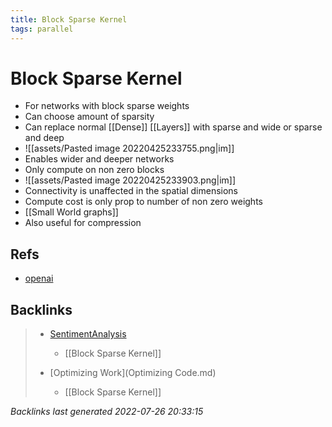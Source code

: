 ```yaml
---
title: Block Sparse Kernel
tags: parallel
---
```


# Block Sparse Kernel
- For networks with block sparse weights
- Can choose amount of sparsity
- Can replace normal [[Dense]] [[Layers]] with sparse and wide or sparse and deep
- ![[assets/Pasted image 20220425233755.png|im]]
- Enables wider and deeper networks
- Only compute on non zero blocks
- ![[assets/Pasted image 20220425233903.png|im]]
- Connectivity is unaffected in the spatial dimensions
- Compute cost is only prop to number of non zero weights
- [[Small World graphs]]
- Also useful for compression

## Refs
- [openai](https://openai.com/blog/block-sparse-gpu-kernels/)


































































































## Backlinks

> - [SentimentAnalysis](SentimentAnalysis.md)
>   - [[Block Sparse Kernel]]
>    
> - [Optimizing Work](Optimizing Code.md)
>   - [[Block Sparse Kernel]]

_Backlinks last generated 2022-07-26 20:33:15_
